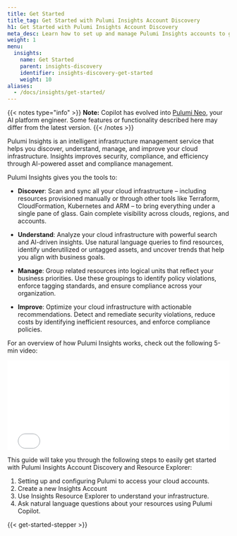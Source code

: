 ```yaml
---
title: Get Started
title_tag: Get Started with Pulumi Insights Account Discovery
h1: Get Started with Pulumi Insights Account Discovery
meta_desc: Learn how to set up and manage Pulumi Insights accounts to gain visibility into your cloud infrastructure.
weight: 1
menu:
  insights:
    name: Get Started
    parent: insights-discovery
    identifier: insights-discovery-get-started
    weight: 10
aliases:
  - /docs/insights/get-started/
---
```


{{< notes type="info" >}}
**Note:** Copilot has evolved into [Pulumi Neo](/product/neo/), your AI platform engineer. Some features or functionality described here may differ from the latest version.
{{< /notes >}}

Pulumi Insights is an intelligent infrastructure management service that helps you discover, understand, manage, and improve your cloud infrastructure. Insights improves security, compliance, and efficiency through AI-powered asset and compliance management.

Pulumi Insights gives you the tools to:

- **Discover**: Scan and sync all your cloud infrastructure – including resources provisioned manually or through other tools like Terraform, CloudFormation, Kubernetes and ARM – to bring everything under a single pane of glass. Gain complete visibility across clouds, regions, and accounts.

- **Understand**: Analyze your cloud infrastructure with powerful search and AI-driven insights. Use natural language queries to find resources, identify underutilized or untagged assets, and uncover trends that help you align with business goals.

- **Manage**: Group related resources into logical units that reflect your business priorities. Use these groupings to identify policy violations, enforce tagging standards, and ensure compliance across your organization.

- **Improve**: Optimize your cloud infrastructure with actionable recommendations. Detect and remediate security violations, reduce costs by identifying inefficient resources, and enforce compliance policies.

For an overview of how Pulumi Insights works, check out the following 5-min video:

<div class="rounded-md shadow border border-gray-300 w-3/4 mx-auto my-4" style="position: relative; padding-bottom: 40.25%; height: 0; overflow: hidden;">
    <iframe
        src="//www.youtube.com/embed/fa7s5_oYnaM?rel=0"
        style="position: absolute; top: 0; left: 0; width: 100%; height: 100%; border:0;"
        allowfullscreen=""
        title="Pulumi Insights: Scanning and managing cloud accounts">
    </iframe>
</div>

This guide will take you through the following steps to easily get started with Pulumi Insights Account Discovery and Resource Explorer:

1. Setting up and configuring Pulumi to access your cloud accounts.
2. Create a new Insights Account
3. Use Insights Resource Explorer to understand your infrastructure.
4. Ask natural language questions about your resources using Pulumi Copilot.

{{< get-started-stepper >}}
